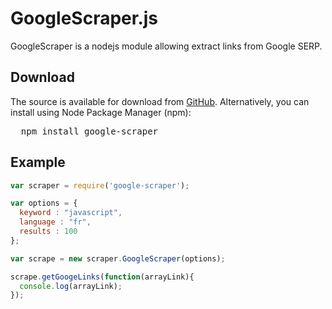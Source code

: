 # GoogleScraper.js

GoogleScraper is a nodejs module allowing extract links from Google SERP.

## Download
The source is available for download from
[GitHub](https://github.com/code4funFr/Google-Scraper).
Alternatively, you can install using Node Package Manager (npm):
<pre>
  npm install google-scraper
</pre>

## Example

```javascript
var scraper = require('google-scraper');

var options = {
  keyword : "javascript",
  language : "fr",
  results : 100
};

var scrape = new scraper.GoogleScraper(options);

scrape.getGoogeLinks(function(arrayLink){
  console.log(arrayLink);
});
```